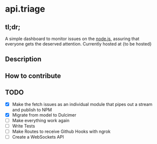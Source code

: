 api.triage
================

## tl;dr;
A simple dashboard to monitor issues on the [node.js](https://github.com/joyent/node), assuring that everyone gets the deserved attention. Currently hosted at {to be hosted}

## Description


## How to contribute




## TODO

- [X] Make the fetch issues as an individual module that pipes out a stream and publish to NPM
- [X] Migrate from model to Dulcimer
- [ ] Make everything work again
- [ ] Write Tests
- [ ] Make Routes to receive Github Hooks with ngrok
- [ ] Create a WebSockets API 
